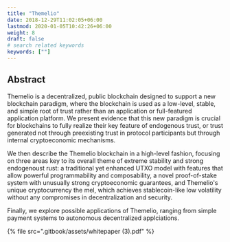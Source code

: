 ```yaml
---
title: "Themelio"
date: 2018-12-29T11:02:05+06:00
lastmod: 2020-01-05T10:42:26+06:00
weight: 8
draft: false
# search related keywords
keywords: [""]
---
```


## Abstract

Themelio is a decentralized, public blockchain designed to support a new blockchain paradigm, where the blockchain is used as a low-level, stable, and simple root of trust rather than an application or full-featured application platform. We present evidence that this new paradigm is crucial for blockchains to fully realize their key feature of endogenous trust, or trust generated not through preexisting trust in protocol participants but through internal cryptoeconomic mechanisms. 

We then describe the Themelio blockchain in a high-level fashion, focusing on three areas key to its overall theme of extreme stability and strong endogenoust rust: a traditional yet enhanced UTXO model with features that allow powerful programmability and composability, a novel proof-of-stake system with unusually strong cryptoeconomic guarantees, and Themelio's unique cryptocurrency the mel, which achieves stablecoin-like low volatility without any compromises in decentralization and security.

Finally, we explore possible applications of Themelio, ranging from simple payment systems to autonomous decentralized applciations.

{% file src=".gitbook/assets/whitepaper \(3\).pdf" %}



